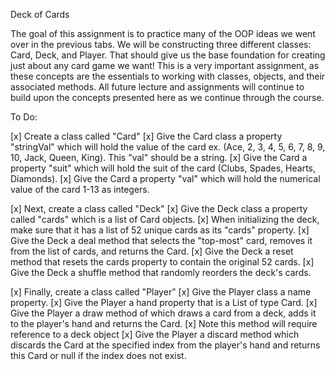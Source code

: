 Deck of Cards

The goal of this assignment is to practice many of the OOP ideas we went over in the previous tabs. We will be constructing three different classes: Card, Deck, and Player. That should give us the base foundation for creating just about any card game we want! This is a very important assignment, as these concepts are the essentials to working with classes, objects, and their associated methods. All future lecture and assignments will continue to build upon the concepts presented here as we continue through the course.

To Do:

[x] Create a class called "Card"
[x] Give the Card class a property "stringVal" which will hold the value of the card ex. (Ace, 2, 3, 4, 5, 6, 7, 8, 9, 10, Jack, Queen, King). This "val" should be a string.
[x] Give the Card a property "suit" which will hold the suit of the card (Clubs, Spades, Hearts, Diamonds).
[x] Give the Card a property "val" which will hold the numerical value of the card 1-13 as integers.

[x] Next, create a class called "Deck"
[x] Give the Deck class a property called "cards" which is a list of Card objects.
[x] When initializing the deck, make sure that it has a list of 52 unique cards as its "cards" property.
[x] Give the Deck a deal method that selects the "top-most" card, removes it from the list of cards, and returns the Card.
[x] Give the Deck a reset method that resets the cards property to contain the original 52 cards.
[x] Give the Deck a shuffle method that randomly reorders the deck's cards.

[x] Finally, create a class called "Player"
[x] Give the Player class a name property.
[x] Give the Player a hand property that is a List of type Card.
[x] Give the Player a draw method of which draws a card from a deck, adds it to the player's hand and returns the Card.
[x] Note this method will require reference to a deck object
[x] Give the Player a discard method which discards the Card at the specified index from the player's hand and returns this Card or null if the index does not exist.